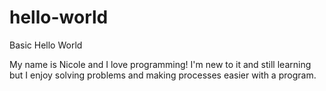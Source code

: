 # hello-world
Basic Hello World

My name is Nicole and I love programming! I'm new to it and still learning
but I enjoy solving problems and making processes easier with a program.

